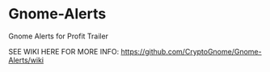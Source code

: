 # Gnome-Alerts
Gnome Alerts for Profit Trailer

SEE WIKI HERE FOR MORE INFO:
https://github.com/CryptoGnome/Gnome-Alerts/wiki

